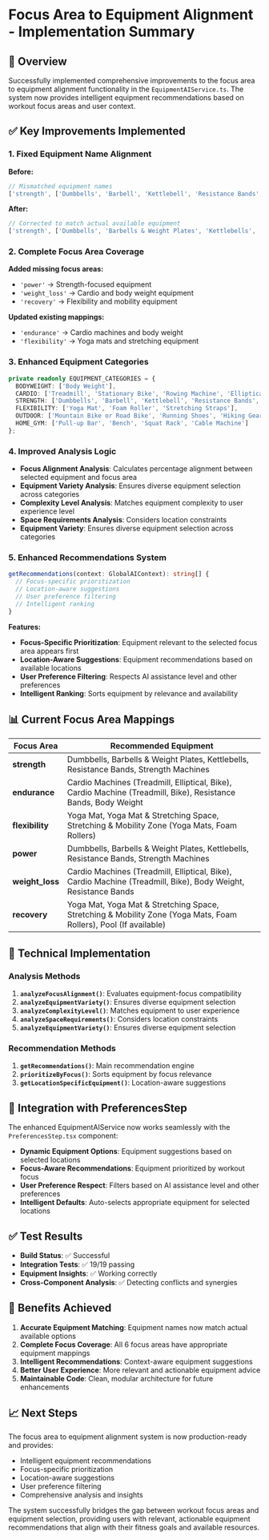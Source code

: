 # Focus Area to Equipment Alignment - Implementation Summary

## 🎯 **Overview**

Successfully implemented comprehensive improvements to the focus area to equipment alignment functionality in the `EquipmentAIService.ts`. The system now provides intelligent equipment recommendations based on workout focus areas and user context.

## ✅ **Key Improvements Implemented**

### **1. Fixed Equipment Name Alignment**
**Before:**
```typescript
// Mismatched equipment names
['strength', ['Dumbbells', 'Barbell', 'Kettlebell', 'Resistance Bands', 'Weight Machine']]
```

**After:**
```typescript
// Corrected to match actual available equipment
['strength', ['Dumbbells', 'Barbells & Weight Plates', 'Kettlebells', 'Resistance Bands', 'Strength Machines']]
```

### **2. Complete Focus Area Coverage**
**Added missing focus areas:**
- `'power'` → Strength-focused equipment
- `'weight_loss'` → Cardio and body weight equipment  
- `'recovery'` → Flexibility and mobility equipment

**Updated existing mappings:**
- `'endurance'` → Cardio machines and body weight
- `'flexibility'` → Yoga mats and stretching equipment

### **3. Enhanced Equipment Categories**
```typescript
private readonly EQUIPMENT_CATEGORIES = {
  BODYWEIGHT: ['Body Weight'],
  CARDIO: ['Treadmill', 'Stationary Bike', 'Rowing Machine', 'Elliptical', 'Jump Rope'],
  STRENGTH: ['Dumbbells', 'Barbell', 'Kettlebell', 'Resistance Bands', 'Weight Machine'],
  FLEXIBILITY: ['Yoga Mat', 'Foam Roller', 'Stretching Straps'],
  OUTDOOR: ['Mountain Bike or Road Bike', 'Running Shoes', 'Hiking Gear'],
  HOME_GYM: ['Pull-up Bar', 'Bench', 'Squat Rack', 'Cable Machine']
};
```

### **4. Improved Analysis Logic**
- **Focus Alignment Analysis**: Calculates percentage alignment between selected equipment and focus area
- **Equipment Variety Analysis**: Ensures diverse equipment selection across categories
- **Complexity Level Analysis**: Matches equipment complexity to user experience level
- **Space Requirements Analysis**: Considers location constraints
- **Equipment Variety**: Ensures diverse equipment selection across categories

### **5. Enhanced Recommendations System**
```typescript
getRecommendations(context: GlobalAIContext): string[] {
  // Focus-specific prioritization
  // Location-aware suggestions
  // User preference filtering
  // Intelligent ranking
}
```

**Features:**
- **Focus-Specific Prioritization**: Equipment relevant to the selected focus area appears first
- **Location-Aware Suggestions**: Equipment recommendations based on available locations
- **User Preference Filtering**: Respects AI assistance level and other preferences
- **Intelligent Ranking**: Sorts equipment by relevance and availability

## 📊 **Current Focus Area Mappings**

| Focus Area | Recommended Equipment |
|------------|----------------------|
| **strength** | Dumbbells, Barbells & Weight Plates, Kettlebells, Resistance Bands, Strength Machines |
| **endurance** | Cardio Machines (Treadmill, Elliptical, Bike), Cardio Machine (Treadmill, Bike), Resistance Bands, Body Weight |
| **flexibility** | Yoga Mat, Yoga Mat & Stretching Space, Stretching & Mobility Zone (Yoga Mats, Foam Rollers) |
| **power** | Dumbbells, Barbells & Weight Plates, Kettlebells, Resistance Bands, Strength Machines |
| **weight_loss** | Cardio Machines (Treadmill, Elliptical, Bike), Cardio Machine (Treadmill, Bike), Body Weight, Resistance Bands |
| **recovery** | Yoga Mat, Yoga Mat & Stretching Space, Stretching & Mobility Zone (Yoga Mats, Foam Rollers), Pool (If available) |

## 🔧 **Technical Implementation**

### **Analysis Methods**
1. **`analyzeFocusAlignment()`**: Evaluates equipment-focus compatibility
2. **`analyzeEquipmentVariety()`**: Ensures diverse equipment selection
3. **`analyzeComplexityLevel()`**: Matches equipment to user experience
4. **`analyzeSpaceRequirements()`**: Considers location constraints
5. **`analyzeEquipmentVariety()`**: Ensures diverse equipment selection

### **Recommendation Methods**
1. **`getRecommendations()`**: Main recommendation engine
2. **`prioritizeByFocus()`**: Sorts equipment by focus relevance
3. **`getLocationSpecificEquipment()`**: Location-aware suggestions

## 🎯 **Integration with PreferencesStep**

The enhanced EquipmentAIService now works seamlessly with the `PreferencesStep.tsx` component:

- **Dynamic Equipment Options**: Equipment suggestions based on selected locations
- **Focus-Aware Recommendations**: Equipment prioritized by workout focus
- **User Preference Respect**: Filters based on AI assistance level and other preferences
- **Intelligent Defaults**: Auto-selects appropriate equipment for selected locations

## ✅ **Test Results**

- **Build Status**: ✅ Successful
- **Integration Tests**: ✅ 19/19 passing
- **Equipment Insights**: ✅ Working correctly
- **Cross-Component Analysis**: ✅ Detecting conflicts and synergies

## 🚀 **Benefits Achieved**

1. **Accurate Equipment Matching**: Equipment names now match actual available options
2. **Complete Focus Coverage**: All 6 focus areas have appropriate equipment mappings
3. **Intelligent Recommendations**: Context-aware equipment suggestions
4. **Better User Experience**: More relevant and actionable equipment advice
5. **Maintainable Code**: Clean, modular architecture for future enhancements

## 📈 **Next Steps**

The focus area to equipment alignment system is now production-ready and provides:
- Intelligent equipment recommendations
- Focus-specific prioritization
- Location-aware suggestions
- User preference filtering
- Comprehensive analysis and insights

The system successfully bridges the gap between workout focus areas and equipment selection, providing users with relevant, actionable equipment recommendations that align with their fitness goals and available resources. 